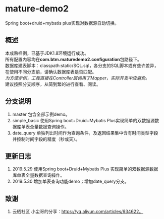# mature-demo2
Spring boot+druid+mybatis plus实现对数据源自动切换。

概述
--
本成熟样例，已基于JDK1.8环境运行成功。  
所有配置内容均在**com.btm.maturedemo2.configuration**包路径下。  
数据库建表脚本：classpath:static/SQL.sql，各分支的SQL脚本或有些许差异，在使用不同分支前，请确认数据库表是否匹配。  
_为方便示例，工程直接在Controller层调用了Mapper，实际开发中应避免。_   
建议按照分支顺序，从简到繁的进行查看、阅读。

分支说明
--
1. master 包含全部示例demo。
2. simple_basic 使用Spring boot+Druid+Mybatis Plus实现简单的双数据源数据库单表全量数据查询操作。
3. date_query 单独列出时间作为查询条件，及返回结果集中含有时间类型字段并控制时间字段的精度（秒或天）。

更新日志
--
1. 2019.5.29 使用Spring boot+Druid+Mybatis Plus 实现简单的双数据源数据库单表全量数据查询操作。
2. 2019.5.30 增加单表查询功能demo；增加date_query分支。

致谢
--
1. 云栖社区 小尘哥的分享：https://yq.aliyun.com/articles/634622。